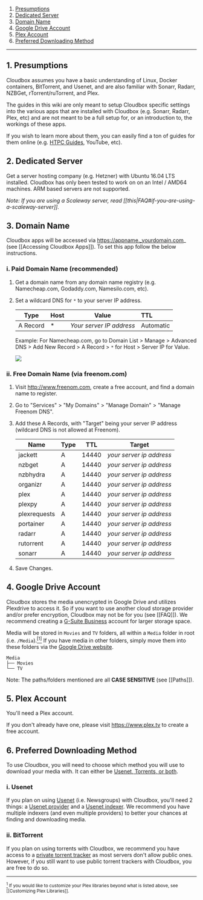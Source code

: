 <!-- TOC depthFrom:1 depthTo:6 withLinks:1 updateOnSave:0 orderedList:1 -->

1. [Presumptions](#1-presumptions)
2. [Dedicated Server](#2-dedicated-server)
3. [Domain Name](#3-domain-name)
4. [Google Drive Account](#4-google-drive-account)
5. [Plex Account](#5-plex-account)
6. [Preferred Downloading Method](#6-preferred-downloading-method)

<!-- /TOC -->
---

## 1. Presumptions

Cloudbox assumes you have a basic understanding of Linux, Docker containers, BitTorrent, and Usenet, and are also familiar with Sonarr, Radarr, NZBGet, rTorrent/ruTorrent, and Plex. 

The guides in this wiki are only meant to setup Cloudbox specific settings into the various apps that are installed with Cloudbox (e.g. Sonarr, Radarr, Plex, etc) and are not meant to be a full setup for, or an introduction to, the workings of these apps. 

If you wish to learn more about them, you can easily find a ton of guides for them online (e.g. [HTPC Guides](https://www.htpcguides.com), YouTube, etc). 


## 2. Dedicated Server

Get a server hosting company (e.g. Hetzner) with Ubuntu 16.04 LTS installed. Cloudbox has only been tested to work on on an Intel / AMD64 machines. ARM based servers are not supported.


_Note: If you are using a Scaleway server, read [[this|FAQ#if-you-are-using-a-scaleway-server]]._

## 3. Domain Name

Cloudbox apps will be accessed via https://appname._yourdomain.com_ (see [[Accessing Cloudbox Apps]]). To set this app follow the below instructions.

### i. Paid Domain Name (recommended)
1. Get a domain name from any domain name registry (e.g. Namecheap.com, Godaddy.com, Namesilo.com, etc).
2. Set a wildcard DNS for `*` to your server IP address.

   | **Type** | **Host** | **Value**                | **TTL**   |
   | -------- |:-------- | ------------------------ |:--------- |
   | A Record | *        | _Your server IP address_ | Automatic |
    
   Example: For Namecheap.com, go to Domain List > Manage > Advanced DNS > Add New Record > A Record > `*` for Host > Server IP for Value.

   ![](http://i.imgur.com/I7h5jSs.png)

### ii. Free Domain Name (via freenom.com)
1. Visit http://www.freenom.com, create a free account, and find a domain name to register.
2. Go to "Services" > "My Domains" > "Manage Domain" > "Manage Freenom DNS".
3. Add these A Records, with "Target" being your server IP address (wildcard DNS is not allowed at Freenom).

    |   **Name**   | **Type** | **TTL** |        **Target**        |
    | ------------ | -------- | ------- | ------------------------ |
    | jackett      | A        | 14440   | _your server ip address_ |
    | nzbget       | A        | 14440   | _your server ip address_ |
    | nzbhydra     | A        | 14440   | _your server ip address_ |
    | organizr     | A        | 14440   | _your server ip address_ |
    | plex         | A        | 14440   | _your server ip address_ |
    | plexpy       | A        | 14440   | _your server ip address_ |
    | plexrequests | A        | 14440   | _your server ip address_ |
    | portainer    | A        | 14440   | _your server ip address_ |
    | radarr       | A        | 14440   | _your server ip address_ |
    | rutorrent    | A        | 14440   | _your server ip address_ |
    | sonarr       | A        | 14440   | _your server ip address_ |




4. Save Changes.

## 4. Google Drive Account

Cloudbox stores the media unencrypted in Google Drive and utilizes Plexdrive to access it. So if you want to use another cloud storage provider and/or prefer encryption, Cloudbox may not be for you (see [[FAQ]]). We recommend creating a [G-Suite Business](https://gsuite.google.com/pricing.html) account for larger storage space.

Media will be stored in `Movies` and `TV` folders, all within a `Media` folder in root (i.e. `/Media`).<a href="#note1" id="note1ref"><sup>[1]</sup></a> If you have media in other folders, simply move them into these folders via the [Google Drive website](https://www.google.com/drive/). 


   ```
   Media
   ├── Movies
   └── TV
   ```

Note: The paths/folders mentioned are all **CASE SENSITIVE** (see  [[Paths]]). 


## 5. Plex Account

You'll need a Plex account. 

If you don't already have one, please visit https://www.plex.tv to create a free account.



## 6. Preferred Downloading Method

To use Cloudbox, you will need to choose which method you will use to download your media with. It can either be [Usenet, Torrents, or both](https://www.htpcguides.com/comparing-usenet-vs-torrents/). 

### i. Usenet

If you plan on using [Usenet](https://www.reddit.com/r/usenet/wiki/faq#wiki_usenet_faq) (i.e. Newsgroups) with Cloudbox, you'll need 2 things: a [Usenet provider](https://www.reddit.com/r/usenet/wiki/providers) and a [Usenet indexer](https://www.reddit.com/r/usenet/wiki/indexers). We recommend you have multiple indexers (and even multiple providers) to better your chances at finding and downloading media. 


### ii. BitTorrent

If you plan on using torrents with Cloudbox, we recommend you have access to a [private torrent tracker](https://www.reddit.com/r/trackers/wiki/getting_into_private_trackers) as most servers don't allow public ones. However, if you still want to use public torrent trackers with Cloudbox, you are free to do so. 



---


 <sub> <a id="note1" href="#note1ref"><sup>1</sup></a> If you would like to customize your Plex libraries beyond what is listed above, see [[Customizing Plex Libraries]].</sub>